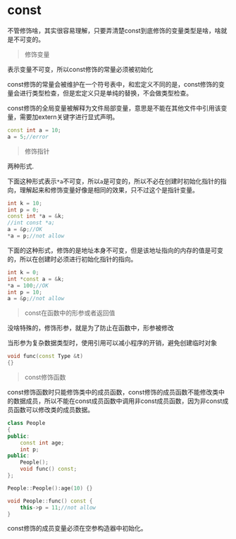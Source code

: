 # const

不管修饰啥，其实很容易理解，只要弄清楚const到底修饰的变量类型是啥，啥就是不可变的。

> 修饰变量

表示变量不可变，所以const修饰的常量必须被初始化

const修饰的常量会被维护在一个符号表中，和宏定义不同的是，const修饰的变量会进行类型检查，但是宏定义只是单纯的替换，不会做类型检查。

const修饰的全局变量被解释为文件局部变量，意思是不能在其他文件中引用该变量，需要加extern关键字进行显式声明。

```C++
const int a = 10;
a = 5;//error
```

> 修饰指针

两种形式.

下面这种形式表示`*a`不可变，所以`a`是可变的，所以不必在创建时初始化指针的指向，理解起来和修饰变量好像是相同的效果，只不过这个是指针变量。

```C++
int k = 10;
int p = 0;
const int *a = &k;
//int const *a;
a = &p;//OK
*a = p;//not allow
```

下面的这种形式，修饰的是地址本身不可变，但是该地址指向的内存的值是可变的，所以在创建时必须进行初始化指针的指向。

```C++
int k = 0;
int *const a = &k;
*a = 100;//OK
int p = 10;
a = &p;//not allow
```

> const在函数中的形参或者返回值

没啥特殊的，修饰形参，就是为了防止在函数中，形参被修改

当形参为复杂数据类型时，使用引用可以减小程序的开销，避免创建临时对象

```c++
void func(const Type &t)
{}
```

> const修饰函数

const修饰函数时只能修饰类中的成员函数，const修饰的成员函数不能修改类中的数据成员，所以不能在const成员函数中调用非const成员函数，因为非const成员函数可以修改类的成员数据。

```c++
class People
{
public:
    const int age;
    int p;
public:
    People();
    void func() const;
};

People::People():age(10) {}

void People::func() const {
    this->p = 11;//not allow
}
```

const修饰的成员变量必须在空参构造器中初始化。